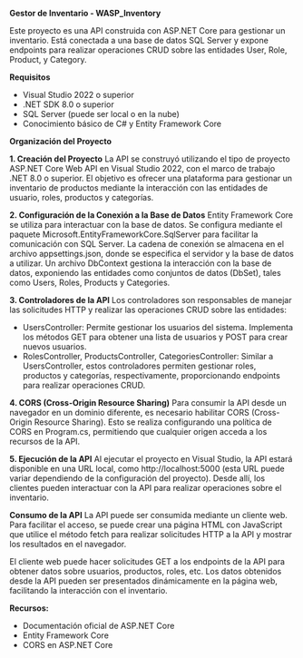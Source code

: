 **Gestor de Inventario - WASP_Inventory**

Este proyecto es una API construida con ASP.NET Core para gestionar un inventario. Está conectada a una base de datos SQL Server y expone endpoints para realizar operaciones CRUD sobre las entidades User, Role, Product, y Category.

**Requisitos**
- Visual Studio 2022 o superior
- .NET SDK 8.0 o superior
- SQL Server (puede ser local o en la nube)
- Conocimiento básico de C# y Entity Framework Core
  
**Organización del Proyecto**

**1. Creación del Proyecto**
La API se construyó utilizando el tipo de proyecto ASP.NET Core Web API en Visual Studio 2022, con el marco de trabajo .NET 8.0 o superior. El objetivo es ofrecer una plataforma para gestionar un inventario de productos mediante la interacción con las entidades de usuario, roles, productos y categorías.

**2. Configuración de la Conexión a la Base de Datos**
Entity Framework Core se utiliza para interactuar con la base de datos. Se configura mediante el paquete Microsoft.EntityFrameworkCore.SqlServer para facilitar la comunicación con SQL Server.
La cadena de conexión se almacena en el archivo appsettings.json, donde se especifica el servidor y la base de datos a utilizar.
Un archivo DbContext gestiona la interacción con la base de datos, exponiendo las entidades como conjuntos de datos (DbSet), tales como Users, Roles, Products y Categories.

**3. Controladores de la API**
Los controladores son responsables de manejar las solicitudes HTTP y realizar las operaciones CRUD sobre las entidades:

- UsersController: Permite gestionar los usuarios del sistema. Implementa los métodos GET para obtener una lista de usuarios y POST para crear nuevos usuarios.
- RolesController, ProductsController, CategoriesController: Similar a UsersController, estos controladores permiten gestionar roles, productos y categorías, respectivamente, proporcionando endpoints para realizar operaciones CRUD.
  
**4. CORS (Cross-Origin Resource Sharing)**
Para consumir la API desde un navegador en un dominio diferente, es necesario habilitar CORS (Cross-Origin Resource Sharing). Esto se realiza configurando una política de CORS en Program.cs, permitiendo que cualquier origen acceda a los recursos de la API.

**5. Ejecución de la API**
Al ejecutar el proyecto en Visual Studio, la API estará disponible en una URL local, como http://localhost:5000 (esta URL puede variar dependiendo de la configuración del proyecto). Desde allí, los clientes pueden interactuar con la API para realizar operaciones sobre el inventario.

**Consumo de la API**
La API puede ser consumida mediante un cliente web. Para facilitar el acceso, se puede crear una página HTML con JavaScript que utilice el método fetch para realizar solicitudes HTTP a la API y mostrar los resultados en el navegador.

El cliente web puede hacer solicitudes GET a los endpoints de la API para obtener datos sobre usuarios, productos, roles, etc.
Los datos obtenidos desde la API pueden ser presentados dinámicamente en la página web, facilitando la interacción con el inventario.

**Recursos:**

- Documentación oficial de ASP.NET Core
- Entity Framework Core
- CORS en ASP.NET Core
